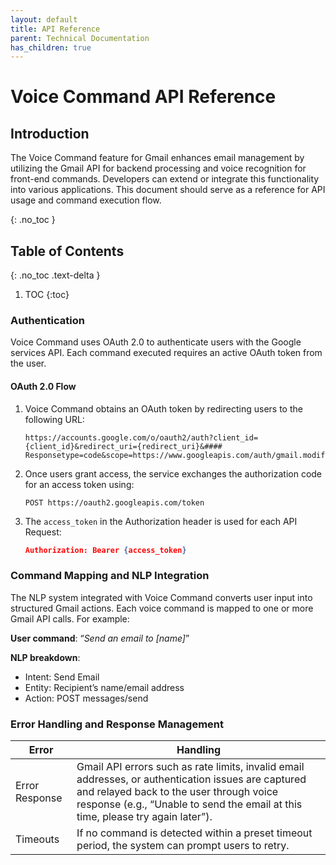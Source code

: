 ```yaml
---
layout: default
title: API Reference
parent: Technical Documentation
has_children: true
---
```


# Voice Command API Reference

## Introduction

The Voice Command feature for Gmail enhances email management by utilizing the Gmail API for backend processing and voice recognition for front-end commands. Developers can extend or integrate this functionality into various applications. This document should serve as a reference for API usage and command execution flow.

{: .no_toc }

## Table of Contents
{: .no_toc .text-delta }

1. TOC
{:toc}

### Authentication

Voice Command uses OAuth 2.0 to authenticate users with the Google services API. Each command executed requires an active OAuth token from the user.

#### OAuth 2.0 Flow

1. Voice Command obtains an OAuth token by redirecting users to the following URL:

    ```url
    https://accounts.google.com/o/oauth2/auth?client_id={client_id}&redirect_uri={redirect_uri}&#### Responsetype=code&scope=https://www.googleapis.com/auth/gmail.modify
    ```

2. Once users grant access, the service exchanges the authorization code for an access token using:

    ```curl
    POST https://oauth2.googleapis.com/token
    ```

3. The `access_token` in the Authorization header is used for each API Request:

    ```json
    Authorization: Bearer {access_token}
    ```

### Command Mapping and NLP Integration

The NLP system integrated with Voice Command converts user input into structured Gmail actions. Each voice command is mapped to one or more Gmail API calls. For example:

**User command**: “*Send an email to [name]*”

**NLP breakdown**:

- Intent: Send Email
- Entity: Recipient’s name/email address
- Action: POST messages/send

### Error Handling and Response Management

|Error|Handling|
|-|-|
|Error Response| Gmail API errors such as rate limits, invalid email addresses, or authentication issues are captured and relayed back to the user through voice response (e.g., “Unable to send the email at this time, please try again later”).|
|Timeouts| If no command is detected within a preset timeout period, the system can prompt users to retry.|
